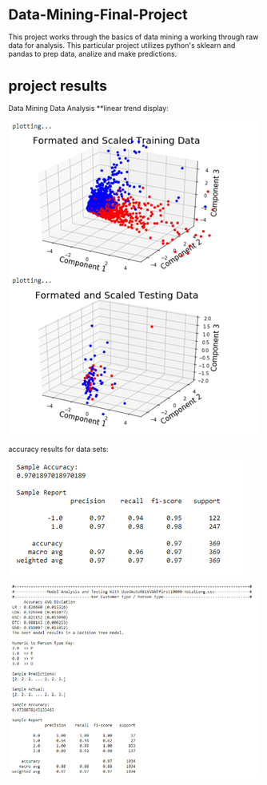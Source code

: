 # Data-Mining-Final-Project

This project works through the basics of data mining a working through raw data for analysis. This particular project utilizes python's sklearn and pandas 
to prep data, analize and make predictions. 

# project results

Data Mining Data Analysis **linear trend display:

![Clean Data](https://github.com/lilipach/Data-Mining-Final-Project/blob/master/project_screenshot_data_mining.png)

accuracy results for data sets:

![Data Set 1](https://github.com/lilipach/Data-Mining-Final-Project/blob/master/project_screenshot_data_mining_2.png)

![Data Set 2](https://github.com/lilipach/Data-Mining-Final-Project/blob/master/project_screenshot_data_mining_3.png)

